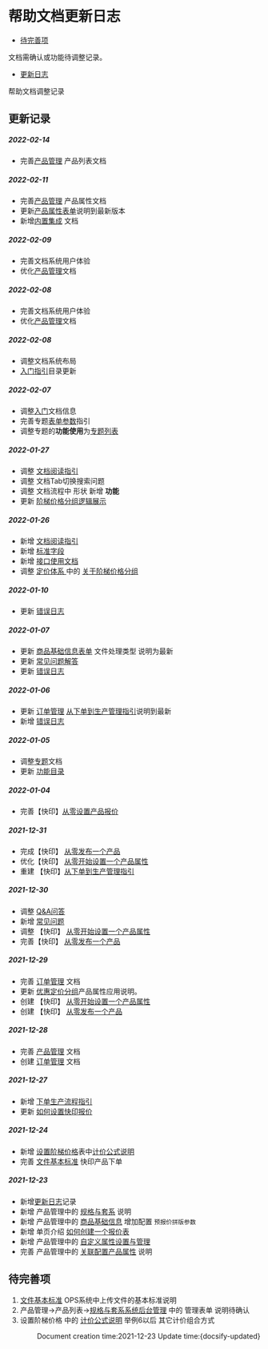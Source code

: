 # 帮助文档更新日志

- [待完善项](/zh-cn/DocumentLog?id=待完善项)

文档需确认或功能待调整记录。

- [更新日志](/zh-cn/DocumentLog?id=更新记录)

帮助文档调整记录

## 更新记录
<!-- tabs:start -->

<!-- tab:2022年 -->

##### 2022-02-14

- 完善[产品管理](/zh-cn/ProductManagement) 产品列表文档

##### 2022-02-11

- 完善[产品管理](/zh-cn/ProductManagement) 产品属性文档
- 更新[产品属性表单](/zh-cn/TopicAdditionalTable?id=产品属性表单)说明到最新版本
- 新增[内置集成](/zh-cn/BuiltIntegration) 文档

##### 2022-02-09

- 完善文档系统用户体验
- 优化[产品管理](/zh-cn/ProductManagement)文档

##### 2022-02-08

- 完善文档系统用户体验
- 优化[产品管理](/zh-cn/ProductManagement)文档

##### 2022-02-08

- 调整文档系统布局
- [入门指引](/zh-cn/StartGuide)目录更新

##### 2022-02-07

- 调整[入门](/zh-cn/StartGuide)文档信息
- 完善专题[表单参数](/zh-cn/Topic?id=表单参数)指引
- 调整专题的**功能使用**为[专题列表](/zh-cn/Topic?id=专题列表)

##### 2022-01-27

- 调整 [文档阅读指引](/zh-cn/MustRead)
- 调整 文档Tab切换搜索问题
- 调整 文档流程中 形状 新增 **功能**
- 更新 [阶梯价格分组逻辑展示](/zh-cn/PricingSystem?id=阶梯价格分组逻辑展示)

##### 2022-01-26

- 新增 [文档阅读指引](/zh-cn/MustRead)
- 新增 [标准字段](/zh-cn/StandardFields)
- 新增 [接口使用文档](/zh-cn/ApiDocumentation)
- 调整 [定价体系 ](/zh-cn/PricingSystem) 中的 [关于阶梯价格分组](/zh-cn/PricingSystem?id=关于阶梯价格分组)


##### 2022-01-10

- 更新 [错误日志](/zh-cn/ErrorLog)

##### 2022-01-07

- 更新 [商品基础信息表单](/zh-cn/TopicAdditionalTable?id=商品基础信息表单) 文件处理类型 说明为最新
- 更新 [常见问题解答](/zh-cn/Query?id=常见问题解答)
- 更新 [错误日志](/zh-cn/ErrorLog)

##### 2022-01-06

- 更新 [订单管理](/zh-cn/OrderManagement) [从下单到生产管理指引](/zh-cn/QuickPrint-FromAddOrderToProduction?id=从下单到生产管理指引)说明到最新
- 新增 [错误日志](/zh-cn/ErrorLog)

##### 2022-01-05

- 调整[专题](/zh-cn/Topic)文档
- 更新 [功能目录](/zh-cn/StartGuide?id=功能目录)

##### 2022-01-04

- 完善【快印】[从零设置产品报价](/zh-cn/QuickPrint-SetProductQuotesFromZero)



<!-- tab:2021年 -->

##### 2021-12-31

- 完成【快印】 [从零发布一个产品](/zh-cn/QuickPrint-AddNewProduct)
- 优化【快印】 [从零开始设置一个产品属性](/zh-cn/QuickPrint-SetProductQuotesFromZero)
- 重建 【快印】[从下单到生产管理指引](/zh-cn/QuickPrint-FromAddOrderToProduction.md)

##### 2021-12-30

- 调整 [Q&A问答](/zh-cn/QuestionAnswer)
- 新增 [常见问题](/zh-cn/Query)
- 调整 【快印】 [从零开始设置一个产品属性](/zh-cn/QuickPrint-SetProductAttributes)
- 完善【快印】 [从零发布一个产品](/zh-cn/QuickPrint-AddNewProduct)

##### 2021-12-29

- 完善 [订单管理](/zh-cn/OrderManagement) 文档
- 更新 [优惠定价分组](/zh-cn/PricingSystem?id=优惠定价分组设置说明)产品属性应用说明。
- 创建 【快印】 [从零开始设置一个产品属性](/zh-cn/QuickPrint-SetProductAttributes)
- 创建 【快印】 [从零发布一个产品](/zh-cn/QuickPrint-AddNewProduct)

##### 2021-12-28

- 完善 [产品管理](/zh-cn/ProductManagement) 文档
- 创建 [订单管理](/zh-cn/OrderManagement) 文档

##### 2021-12-27

- 新增 [下单生产流程指引](/zh-cn/TopicProductionOperationProcess)
- 更新 [如何设置快印报价](/zh-cn/TopicCostRelated?id=如何设置快印报价)

##### 2021-12-24

- 新增 [设置阶梯价格](/zh-cn/TopicAdditionalTable?id=设置阶梯价格)表中[计价公式说明](/zh-cn/TopicAdditionalTable?id=计价公式说明：)
- 完善 [文件基本标准](/zh-cn/TopicBasicDocumentStandards) 快印产品下单

##### 2021-12-23

- 新增[更新日志](/zh-cn/DocumentLog)记录
- 新增 产品管理中的 [规格与套系](/zh-cn/ProductManagement?id=产品规格与套系子产品) 说明
- 新增 产品管理中的 [商品基础信息](/zh-cn/ProductManagement?id=新增amp编辑商品基础信息) 增加配置 `预报价拼版参数`
- 新增 单页介绍 [如何创建一个报价表](/zh-cn/TopicCreateQuotationForm)
- 新增 产品管理中的 [自定义属性设置与管理](/zh-cn/ProductManagement?id=自定义属性设置与管理)
- 完善 产品管理中的 [关联配置产品属性](/zh-cn/ProductManagement?id=关联配置产品属性) 说明
<!-- tabs:end -->
## 待完善项

1. [文件基本标准](/zh-cn/TopicBasicDocumentStandards) OPS系统中上传文件的基本标准说明
2. 产品管理->产品列表->[规格与套系系统后台管理](/zh-cn/TopicAdditionalTable?id=规格与套系后台管理) 中的 管理表单 说明待确认
3. 设置阶梯价格 中的 [计价公式说明](/zh-cn/TopicAdditionalTable?id=计价公式说明：) 举例6以后 其它计价组合方式




<p align="right">Document creation time:2021-12-23   Update time:{docsify-updated} </p> 